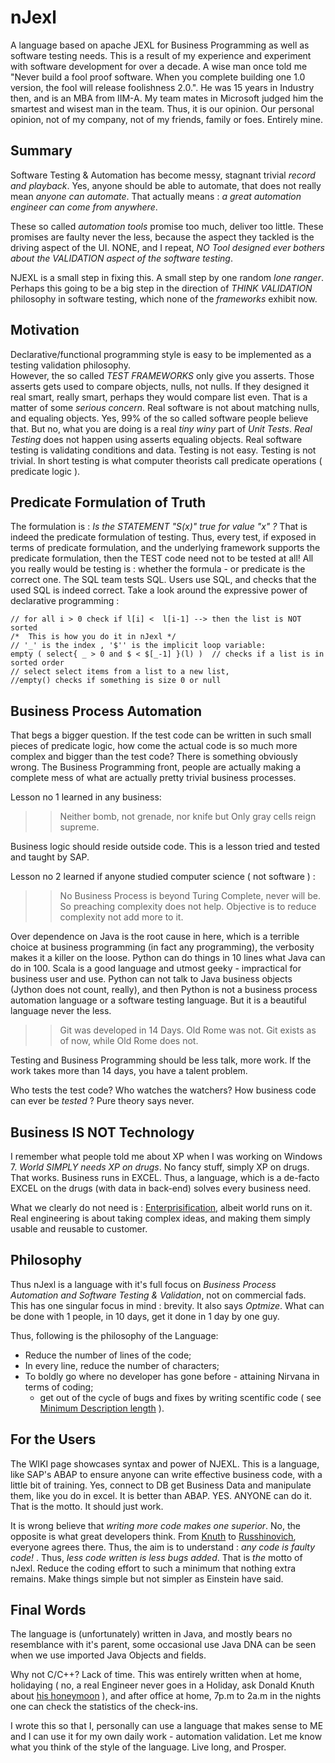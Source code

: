 # nJexl

A  language based on apache JEXL for Business Programming as well as software testing needs.
This is a result of my experience and experiment with software development for over a decade.
A wise man once told me  "Never build a fool proof software. When you complete building one 1.0 version, 
the fool will release foolishness 2.0.". He was 15 years in Industry then, and is an MBA from IIM-A.
My team mates in Microsoft judged him the smartest and wisest man in the team. Thus, it is our opinion.
Our personal opinion, not of my company, not of my friends, family or foes. Entirely mine.

## Summary

Software Testing & Automation has become messy, stagnant  trivial *record and playback*.
Yes, anyone should be able to automate, that does not really mean *anyone can automate*.
That actually means : *a great automation engineer can come from anywhere*. 

These so called *automation tools* promise too much, deliver too little. 
These promises are faulty never the less, because the aspect they tackled is the driving aspect of the UI. 
NONE, and I repeat, *NO Tool designed ever bothers about the VALIDATION aspect of the software testing*.

NJEXL is a small step in fixing this. A small step by one random *lone ranger*.
Perhaps this going to be a big step in the direction of *THINK VALIDATION* philosophy in software testing,
which none of the *frameworks*  exhibit now.

## Motivation

Declarative/functional programming style is easy to be implemented as a testing validation philosophy.  
However, the so called *TEST FRAMEWORKS* only give you asserts. 
Those asserts gets used to compare objects, nulls, not nulls. If they designed it real smart, really smart, perhaps 
they would compare list even. That is a matter of some *serious concern*. 
Real software is not about matching nulls, and equaling objects. Yes, 99% of the so called software people believe that.
But no, what you are doing is a real *tiny winy* part of *Unit Tests*.
*Real Testing* does not happen using asserts equaling objects.
Real software testing is validating conditions and data. Testing is not easy. Testing is not trivial.
In short testing is what computer theorists call predicate operations ( predicate logic ).

## Predicate Formulation of Truth

The formulation is : *Is the STATEMENT "S(x)" true for value "x" ?*
That is indeed the predicate formulation of testing.
Thus, every test, if exposed in terms of predicate formulation, and the underlying framework supports 
the predicate formulation, then the TEST code need not to be tested at all!
All you really would be testing is : whether the formula - or predicate is the correct one.
The SQL team tests SQL. Users use SQL, and checks that the used SQL is indeed correct.
Take a look around the expressive power of declarative programming : 


    // for all i > 0 check if l[i] <  l[i-1] --> then the list is NOT sorted
    /*  This is how you do it in nJexl */
    // '_' is the index , '$'' is the implicit loop variable: 
    empty ( select{ _ > 0 and $ < $[_-1] }(l) )  // checks if a list is in sorted order    
    // select select items from a list to a new list, 
    //empty() checks if something is size 0 or null  


## Business Process Automation

That begs a bigger question. If the test code can be written in such small pieces of predicate logic,
how come the actual code is so much more complex and bigger than the test code? 
There is something obviously wrong. The Business Programming front, people are actually making a complete mess of what are actually pretty trivial business processes. 

Lesson no 1 learned in any business:  

>>  Neither bomb, not grenade, nor knife but Only gray cells reign supreme.

Business logic should reside outside code. This is a lesson tried and tested and taught by SAP.

Lesson no 2 learned if anyone studied computer science ( not software ) :

>> No Business Process is beyond Turing Complete, never will be. So preaching complexity does not help. 
   Objective is to reduce complexity not add more to it.



Over dependence on Java is the root cause in here, which is a terrible choice at business programming (in fact any programming), 
the verbosity makes it a killer on the loose. Python can do things in 10 lines what Java can do in 100. Scala is a good language and utmost geeky - impractical for business user and use. Python can not talk to Java business objects (Jython does not count, really), 
and then Python is not a business process automation language or a software testing language.
But it is a beautiful language never the less.  


>> Git was developed in 14 Days. Old Rome was not. Git exists as of now, while Old Rome does not.


Testing and Business Programming should be less talk, more work. 
If the work takes more than 14 days, you have a talent problem.

Who tests the test code? Who watches the watchers? 
How business code can ever be *tested* ? Pure theory says never. 


## Business IS NOT Technology

I remember what people told me about XP when I was working on Windows 7. 
*World SIMPLY needs XP on drugs*. No fancy stuff, simply XP on drugs. That works.
Business runs in EXCEL. 
Thus, a language, which is a de-facto EXCEL on the drugs (with data in back-end) solves every business need. 

What we clearly do not need is  : [Enterprisification](http://projects.haykranen.nl/java/), albeit world runs on it.
Real engineering is about taking complex ideas, and making them simply usable and reusable to customer.

## Philosophy

Thus nJexl is a language with it's full focus on *Business Process Automation and Software Testing & Validation*,
not on commercial fads. This has one singular focus in mind : brevity. It also says *Optmize*.
What can be done with 1 people, in 10 days, get it done in 1 day by one guy.

Thus, following is the philosophy of the Language:

* Reduce the number of lines of the code;
* In every line, reduce the number of characters; 
* To boldly go where no developer has gone before - attaining Nirvana in terms of coding;
    - get out of the cycle of bugs and fixes by writing scentific code ( see  [Minimum Description length](http://en.wikipedia.org/wiki/Minimum_description_length) ).


## For the Users

The WIKI page showcases syntax and power of NJEXL. 
This is a language, like SAP's ABAP to ensure anyone can write effective business code, with a little bit of training. 
Yes, connect to DB get Business Data and manipulate them, like you do in excel. It is better than ABAP.
YES. ANYONE can do it. That is the motto. It should just work. 

It is wrong believe that *writing more code makes one superior*. 
No, the opposite is what great developers think. From [Knuth](http://en.wikipedia.org/wiki/Donald_Knuth) 
to [Russhinovich](http://en.wikipedia.org/wiki/Mark_Russinovich), everyone agrees there.
Thus, the aim is to understand : *any code is faulty code!* . 
Thus, *less code written is less bugs added*.
That is *the* motto of nJexl. Reduce the coding effort to such a minimum that nothing extra remains.
Make things simple but not simpler as Einstein have said.


## Final Words 

The language is (unfortunately) written in Java, and mostly bears no resemblance with it's parent, 
some occasional use Java DNA can be seen when we use imported Java Objects and fields. 

Why not C/C++? Lack of time. This was entirely written
when at home, holidaying ( no, a real Engineer never goes in a Holiday, 
ask Donald Knuth about [his honeymoon](http://www-cs-faculty.stanford.edu/~uno/cl.html) ), 
and after office at home, 7p.m to 2a.m in the nights one can check the statistics of the check-ins.

I wrote this so that I, personally can use a language that makes sense to ME 
and I can use it for my own daily work - automation validation. 
Let me know what you think of the style of the language. 
Live long, and Prosper.

